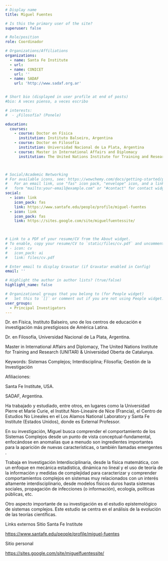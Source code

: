 ```yaml
---
# Display name
title: Miguel Fuentes

# Is this the primary user of the site?
superuser: false

# Role/position
role: Coordinador

# Organizations/Affiliations
organizations:
  - name: Santa Fe Institute
  - url: 
  - name: CONICET
    url: ''
  - name: SADAF
    url: 'http://www.sadaf.org.ar'


# Short bio (displayed in user profile at end of posts)
#bio: A veces pienso, a veces escribo

# interests:
#  - ¿Filosofía? (Ponele)

education:
  courses:
    - course: Doctor en Física
      institution: Instituto Balseiro, Argentina
    - course: Doctor en Filosofía
      institution: Universidad Nacional de La Plata, Argentina
    - course: Master in International Affairs and Diplomacy
      institution: The United Nations Institute for Training and Research (UNITAR) & Universidad Oberta de Catalunya



# Social/Academic Networking
# For available icons, see: https://wowchemy.com/docs/getting-started/page-builder/#icons
#   For an email link, use "fas" icon pack, "envelope" icon, and a link in the
#   form "mailto:your-email@example.com" or "#contact" for contact widget.
social:
  - icon: link 
    icon_pack: fas
    link: https://www.santafe.edu/people/profile/miguel-fuentes
  - icon: link 
    icon_pack: fas
    link: https://sites.google.com/site/miguelfuentessite/

    

# Link to a PDF of your resume/CV from the About widget.
# To enable, copy your resume/CV to `static/files/cv.pdf` and uncomment the lines below.
# - icon: cv
#   icon_pack: ai
#   link: files/cv.pdf

# Enter email to display Gravatar (if Gravatar enabled in Config)
email: ''

# Highlight the author in author lists? (true/false)
highlight_name: false

# Organizational groups that you belong to (for People widget)
#   Set this to `[]` or comment out if you are not using People widget.
user_groups:
  - Principal Investigators
---
```

Dr. en Física, Instituto Balseiro, uno de los centros de educación e investigación más prestigiosos de América Latina.

Dr. en Filosofía, Universidad Nacional de La Plata, Argentina.

Master in International Affairs and Diplomacy, The United Nations Institute for Training and Research (UNITAR) & Universidad Oberta de Catalunya.


Keywords: Sistemas Complejos; Interdisciplina; Filosofía; Gestión de la Investigación

Afiliaciones: 

Santa Fe Institute, USA.

SADAF, Argentina. 


Ha trabajado y estudiado, entre otros, en lugares como la Universidad Pierre et Marie Curie, el Institut Non-Lineaire de Nice (Francia), el Centro de Estudios No Lineales en el Los Alamos National Laboratory y Santa Fe Institute (Estados Unidos), donde es External Professor.

En su investigación, Miguel busca comprender el comportamiento de los Sistemas Complejos desde un punto de vista conceptual-fundamental, enfocándose en anomalías que a menudo son ingredientes importantes para la aparición de nuevas características, o también llamadas emergentes .

Trabaja en Investigación Interdisciplinaria, desde la física matemática, con un enfoque en mecánica estadística, dinámica no lineal y el uso de teoría de la información y medidas de complejidad para caracterizar y comprender comportamientos complejos en sistemas muy relacionados con un interés altamente interdisciplinario, desde modelos físicos duros hasta sistemas sociales, propagación de infecciones (o información), ecología, políticas públicas, etc.

Otro aspecto importante de su investigación es el estudio epistemológico de sistemas complejos. Este estudio se centra en el análisis de la evolución de las teorías científicas.

Links externos
Sitio Santa Fe Institute

https://www.santafe.edu/people/profile/miguel-fuentes

Sitio personal

https://sites.google.com/site/miguelfuentessite/
